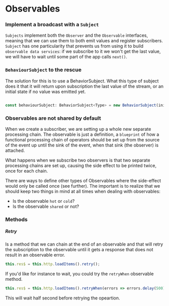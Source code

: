 # Observables

### Implement a broadcast with a `Subject`
`Subjects` implement both the `Observer` and the `Observable` interfaces, meaning that we can use them to both emit values and register subscribers.  
`Subject` has one particularity that prevents us from using it to build `observable data services`: if we subscribe to it we won't get the last value, we will have to wait until some part of the app calls `next()`.  

### `BehaviourSubject` to the rescue
The solution for this is to use a BehaviorSubject. What this type of subject does it that it will return upon subscription the last value of the stream, or an initial state if no value was emitted yet.
```typescript

const behaviourSubject: BehaviorSubject<Type> = new BehaviorSubject(initialState);
```

### Observables are not shared by default
When we create a subscriber, we are setting up a whole new separate processing chain. The observable is just a definition, a `blueprint` of how a functional processing chain of operators should be set up from the source of the event up until the sink of the event, when that sink (the observer) is attached.

What happens when we subscribe two observers is that two separate processing chains are set up, causing the side effect to be printed twice, once for each chain.

There are ways to define other types of Observables where the side-effect would only be called once (see further). The important is to realize that we should keep two things in mind at all times when dealing with observables:

* Is the observable `hot` or `cold`?
* Is the observable `shared` or not?


### Methods
##### Retry
Is a method that we can chain at the end of an observable and that will retry the subscription to the observable until it gets a response that does not result in an observable error.

```javascript
this.res$ = this.http.loadItems().retry();
```

If you'd like for instance to wait, you could try the `retryWhen` observable method.

```javascript
this.res$ = this.http.loadItems().retryWhen(errors => errors.delay(500));
```

This will wait half second before retrying the opeartion.
